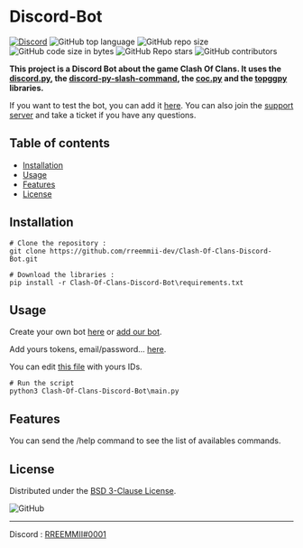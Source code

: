 # Discord-Bot

[![Discord](https://img.shields.io/discord/719537805604290650?color=%230000ff&label=Discord&logo=https%3A%2F%2Fdiscord.com%2Fassets%2F2c21aeda16de354ba5334551a883b481.png&logoColor=%2300000000)](https://discord.gg/KQmstPw)
![GitHub top language](https://img.shields.io/github/languages/top/rreemmii-dev/Clash-Of-Clans-Discord-Bot?label=Python)
![GitHub repo size](https://img.shields.io/github/repo-size/rreemmii-dev/Clash-Of-Clans-Discord-Bot?label=Repo%20Size)
![GitHub code size in bytes](https://img.shields.io/github/languages/code-size/rreemmii-dev/Clash-Of-Clans-Discord-Bot?label=Code%20Size)
![GitHub Repo stars](https://img.shields.io/github/stars/rreemmii-dev/Clash-Of-Clans-Discord-Bot?label=Stars)
![GitHub contributors](https://img.shields.io/github/contributors/rreemmii-dev/Clash-Of-Clans-Discord-Bot?label=Contributors)


**This project is a Discord Bot about the game Clash Of Clans. It uses the [discord.py](https://discordpy.readthedocs.io/en/latest/api.html), the [discord-py-slash-command](https://discord-py-slash-command.readthedocs.io/en/latest/index.html), the [coc.py](https://cocpy.readthedocs.io/en/latest/index.html) and the [topggpy](https://topggpy.readthedocs.io/en/latest/api.html) libraries.**

If you want to test the bot, you can add it [here](https://discord.com/oauth2/authorize?client_id=704688212832026724&permissions=805825751&scope=applications.commands%20bot). You can also join the [support server](https://discord.gg/KQmstPw) and take a ticket if you have any questions.

## Table of contents

-  [Installation](#installation)
-  [Usage](#usage)
-  [Features](#features)
-  [License](#license)

## Installation
```shell
# Clone the repository :
git clone https://github.com/rreemmii-dev/Clash-Of-Clans-Discord-Bot.git

# Download the libraries :
pip install -r Clash-Of-Clans-Discord-Bot\requirements.txt
```

## Usage
Create your own bot [here](https://discord.com/developers/applications) or [add our bot](https://discord.com/oauth2/authorize?client_id=704688212832026724&permissions=805825751&scope=applications.commands%20bot).

Add yours tokens, email/password... [here](https://github.com/rreemmii-dev/Clash-Of-Clans-Discord-Bot/blob/main/Script/Const_variables/login.json).

You can edit [this file](https://github.com/rreemmii-dev/Clash-Of-Clans-Discord-Bot/blob/main/Script/Const_variables/ids.json) with yours IDs.
```shell
# Run the script
python3 Clash-Of-Clans-Discord-Bot\main.py
```

## Features
You can send the /help command to see the list of availables commands.

## License
Distributed under the [BSD 3-Clause License](https://github.com/rreemmii-dev/Clash-Of-Clans-Discord-Bot/blob/main/LICENSE).

![GitHub](https://img.shields.io/github/license/rreemmii-dev/Clash-Of-Clans-Discord-Bot?label=License)


---
Discord : [RREEMMII#0001](https://discord.com/channels/@me/490190727612071939)
